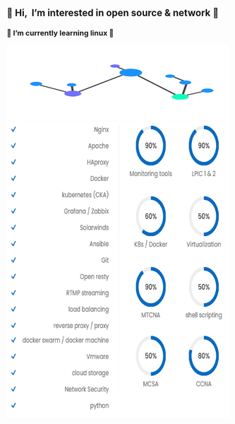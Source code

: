 <h2>&#128311 Hi, &nbsp;I’m interested in open source & network &#128311</h2>
<h3>&#128313 I’m currently learning linux &#128313</h3> 

<img src="wave3.gif" height="171" width="671"/>

<img src="mtinfo.png" width="671" height="671"/>

<!--- 
m-taghva/m-taghva is a ✨ special ✨ repository because its `README.md` (this file) appears on your GitHub profile.
You can click the Preview link to take a look at your changes.
--->
